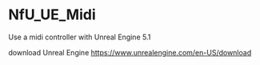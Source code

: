 # NfU_UE_Midi
 Use a midi controller with Unreal Engine 5.1
 
 download Unreal Engine https://www.unrealengine.com/en-US/download
